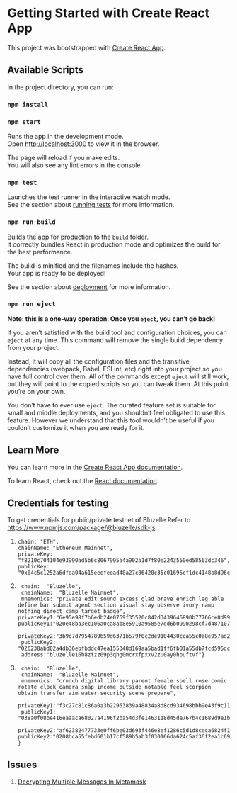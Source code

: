 # Getting Started with Create React App

This project was bootstrapped with [Create React App](https://github.com/facebook/create-react-app).

## Available Scripts

In the project directory, you can run:

### `npm install`

### `npm start`

Runs the app in the development mode.\
Open [http://localhost:3000](http://localhost:3000) to view it in the browser.

The page will reload if you make edits.\
You will also see any lint errors in the console.

### `npm test`

Launches the test runner in the interactive watch mode.\
See the section about [running tests](https://facebook.github.io/create-react-app/docs/running-tests) for more
information.

### `npm run build`

Builds the app for production to the `build` folder.\
It correctly bundles React in production mode and optimizes the build for the best performance.

The build is minified and the filenames include the hashes.\
Your app is ready to be deployed!

See the section about [deployment](https://facebook.github.io/create-react-app/docs/deployment) for more information.

### `npm run eject`

**Note: this is a one-way operation. Once you `eject`, you can’t go back!**

If you aren’t satisfied with the build tool and configuration choices, you can `eject` at any time. This command will
remove the single build dependency from your project.

Instead, it will copy all the configuration files and the transitive dependencies (webpack, Babel, ESLint, etc) right
into your project so you have full control over them. All of the commands except `eject` will still work, but they will
point to the copied scripts so you can tweak them. At this point you’re on your own.

You don’t have to ever use `eject`. The curated feature set is suitable for small and middle deployments, and you
shouldn’t feel obligated to use this feature. However we understand that this tool wouldn’t be useful if you couldn’t
customize it when you are ready for it.

## Learn More

You can learn more in
the [Create React App documentation](https://facebook.github.io/create-react-app/docs/getting-started).

To learn React, check out the [React documentation](https://reactjs.org/).

## Credentials for testing

To get credentials for public/private testnet of Bluzelle Refer to https://www.npmjs.com/package/@bluzelle/sdk-js

1. ```{
   chain: "ETH",
   chainName: "Ethereum Mainnet",
   privateKey: "f8210c704104e93990ad5b6c8067995a4a902a1d7f80e2243550ed58563dc346",
   publicKey: "0x04c5c1252a6dfea04a615eeefeead48a27c86420c35c01695cf1dc4148b8d96c1c18cf469c63313afbf69d8f87ea011ab92da6c6f832698d33f5d83e914ff82f6e"}

2. ```{
    chain:  "Bluzelle",
    chainName:  "Bluzelle Mainnet",
    mnemonics: "private edit sound excess glad brave enrich leg able define bar submit agent section visual stay observe ivory ramp nothing direct camp target badge",
   privateKey1:"6e95e98f7b6edb24e0759f35520c842d3439646890b77766ce8d99f61ecff0a6",
   publicKey1:"020e48ba3ec106a0ca8ab8e5910a9585e7dd6b0990298cf7d4871070f6e2d9c1d5",
    privateKey2:"3b9c7d7954789659d6371b579f0c2de9104430cca55c0a8e957ad2a7f5c64ff0",
    publicKey2: "026238abd02a4db36ebfbddc47ea155348d169aa5bad1ff6fb01a55db7fcd595dc",
    address:"bluzelle16h8ztzz09p3qhg0mcrxfpxxv2zu0ay0hpuftvf"}

3. ```{
    chain:  "Bluzelle",
    chainName:  "Bluzelle Mainnet",
    mnemonics: "crunch digital library parent female spell rose comic rotate clock camera snap income outside notable feel scorpion obtain transfer aim water security scene prepare",
    privateKey1:"f3c27c81c86a0a3b22953839a48834a8d8cd934698bbb9e43f9c118ef7e9f709",
    publicKey1: "038a0f08be416eaaaca68027a4196f2ba54d3fe1463118d45de767b4c1689d9e1b"
     privateKey2:"af62382477733e0ff6be03d693f446e8ef1286c5d1d8ceca6824f11d75e01bf4",
   publicKey2:"0208bca55febd601b17cf589b5ab3f030166da624c5af36f2ea1c6954469417807"
   }

## Issues

1. [Decrypting Multiple Messages In Metamask](https://stackoverflow.com/questions/66862869/meatamask-eth-decrypt-decrypt-multiple-message-once)
